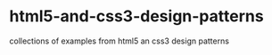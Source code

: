 html5-and-css3-design-patterns
==============================

collections of examples from html5 an css3 design patterns
